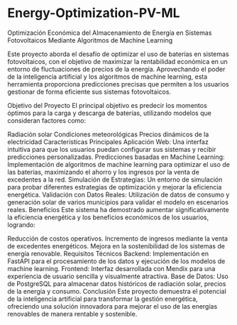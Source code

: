 # Energy-Optimization-PV-ML
Optimización Económica del Almacenamiento de Energía en Sistemas Fotovoltaicos Mediante Algoritmos de Machine Learning

Este proyecto aborda el desafío de optimizar el uso de baterías en sistemas fotovoltaicos, con el objetivo de maximizar la rentabilidad económica en un entorno de fluctuaciones de precios de la energía. Aprovechando el poder de la inteligencia artificial y los algoritmos de machine learning, esta herramienta proporciona predicciones precisas que permiten a los usuarios gestionar de forma eficiente sus sistemas fotovoltaicos.

Objetivo del Proyecto
El principal objetivo es predecir los momentos óptimos para la carga y descarga de baterías, utilizando modelos que consideran factores como:

Radiación solar
Condiciones meteorológicas
Precios dinámicos de la electricidad
Características Principales
Aplicación Web: Una interfaz intuitiva para que los usuarios puedan configurar sus sistemas y recibir predicciones personalizadas.
Predicciones basadas en Machine Learning: Implementación de algoritmos de machine learning para optimizar el uso de las baterías, maximizando el ahorro y los ingresos por la venta de excedentes a la red.
Simulación de Estrategias: Un entorno de simulación para probar diferentes estrategias de optimización y mejorar la eficiencia energética.
Validación con Datos Reales: Utilización de datos de consumo y generación solar de varios municipios para validar el modelo en escenarios reales.
Beneficios
Este sistema ha demostrado aumentar significativamente la eficiencia energética y los beneficios económicos de los usuarios, logrando:

Reducción de costos operativos.
Incremento de ingresos mediante la venta de excedentes energéticos.
Mejora en la sostenibilidad de los sistemas de energía renovable.
Requisitos Técnicos
Backend: Implementación en FastAPI para el procesamiento de los datos y ejecución de los modelos de machine learning.
Frontend: Interfaz desarrollada con Mendix para una experiencia de usuario sencilla y visualmente atractiva.
Base de Datos: Uso de PostgreSQL para almacenar datos históricos de radiación solar, precios de la energía y consumo.
Conclusión
Este proyecto demuestra el potencial de la inteligencia artificial para transformar la gestión energética, ofreciendo una solución innovadora para mejorar el uso de las energías renovables de manera rentable y sostenible.

